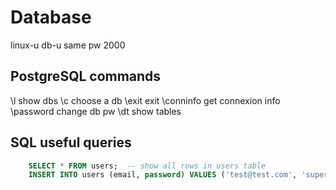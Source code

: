 # Database
linux-u db-u same pw 2000

## PostgreSQL commands

\l                  show dbs
\c <dbname>         choose a db
\exit               exit
\conninfo           get connexion info
\password <dbname>  change db pw
\dt                 show tables

## SQL useful queries

```sql
    SELECT * FROM users;  -- show all rows in users table
    INSERT INTO users (email, password) VALUES ('test@test.com', 'super-pw');
```

